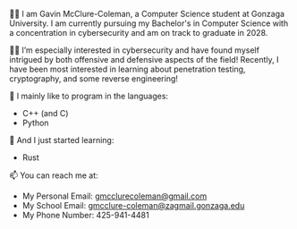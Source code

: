 🙋‍♂️ I am Gavin McClure-Coleman, a Computer Science student at Gonzaga University. I am currently pursuing my Bachelor's in Computer Science with a concentration in cybersecurity and am on track to graduate in 2028.

👨‍💻 I’m especially interested in cybersecurity and have found myself intrigued by both offensive and defensive aspects of the field! Recently, I have been most interested in learning about penetration testing, cryptography, and some reverse engineering!

🌳 I mainly like to program in the languages:

- C++ (and C)
- Python

🌱 And I just started learning:

- Rust


📫 You can reach me at:
- My Personal Email: gmcclurecoleman@gmail.com
- My School Email: gmcclure-coleman@zagmail.gonzaga.edu
- My Phone Number: 425-941-4481
 
